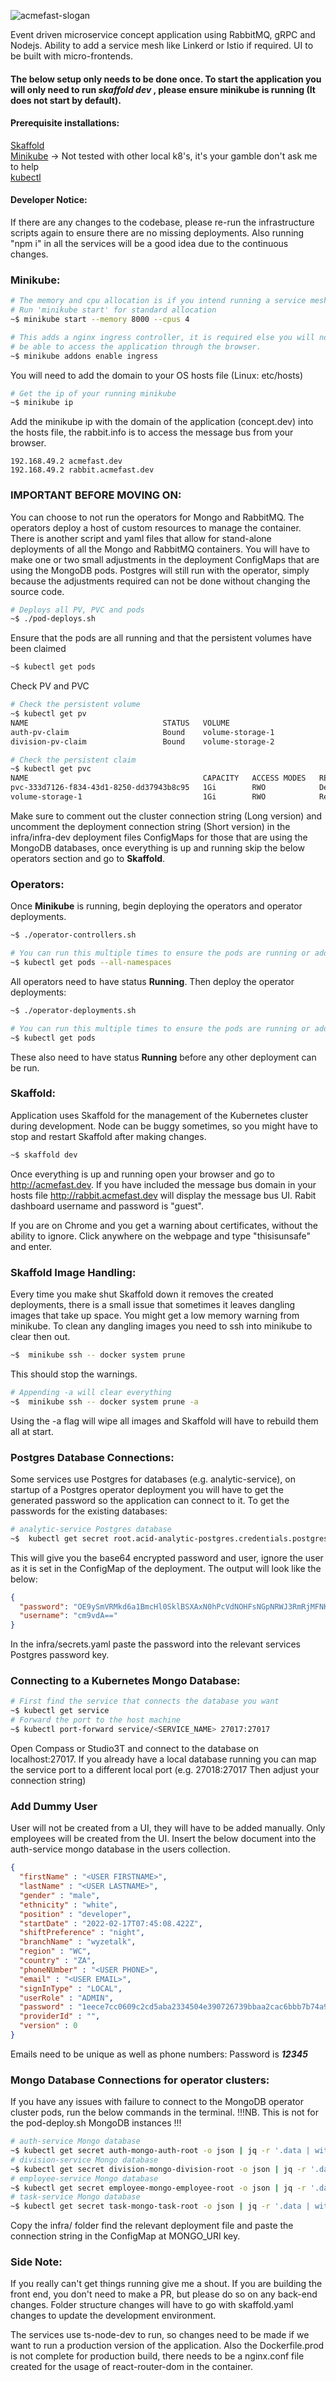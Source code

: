 
![acmefast-slogan](https://user-images.githubusercontent.com/9296659/154143145-06262ea3-02d3-4cce-97f5-bbeb2f8d7c53.png)

Event driven microservice concept application using RabbitMQ, gRPC and Nodejs. Ability to add a service mesh like Linkerd or Istio if required. UI to be built with micro-frontends.

#### The below setup only needs to be done once. To start the application you will only need to run ***skaffold dev*** , please ensure minikube is running (It does not start by default). 

#### Prerequisite installations:

[Skaffold](https://skaffold.dev)  
[Minikube](https://minikube.sigs.k8s.io/docs/start/) -> Not tested with other local k8's, it's your gamble don't ask me to help  
[kubectl](https://kubernetes.io/docs/tasks/tools/)

#### Developer Notice:

If there are any changes to the codebase, please re-run the infrastructure scripts again to ensure there are no missing deployments.
Also running "npm i" in all the services will be a good idea due to the continuous changes.

### Minikube:
```bash
# The memory and cpu allocation is if you intend running a service mesh.
# Run 'minikube start' for standard allocation
~$ minikube start --memory 8000 --cpus 4
```
```bash
# This adds a nginx ingress controller, it is required else you will not 
# be able to access the application through the browser.
~$ minikube addons enable ingress
```

You will need to add the domain to your OS hosts file (Linux: etc/hosts)
```bash
# Get the ip of your running minikube
~$ minikube ip
```
Add the minikube ip with the domain of the application (concept.dev) into the hosts file,
the rabbit.info is to access the message bus from your browser.
```text
192.168.49.2 acmefast.dev
192.168.49.2 rabbit.acmefast.dev
```

### IMPORTANT BEFORE MOVING ON:
You can choose to not run the operators for Mongo and RabbitMQ. The operators deploy a host of custom resources to manage the container. There is another script
and yaml files that allow for stand-alone deployments of all the Mongo and RabbitMQ containers. You will have to make one or two small adjustments in the deployment
ConfigMaps that are using the MongoDB pods. Postgres will still run with the operator, simply because the adjustments required can not be done without changing the source code.

```bash
# Deploys all PV, PVC and pods
~$ ./pod-deploys.sh
```
Ensure that the pods are all running and that the persistent volumes have been claimed
```bash
~$ kubectl get pods
```
Check PV and PVC
```bash
# Check the persistent volume 
~$ kubectl get pv
NAME                              STATUS   VOLUME                                     CAPACITY   ACCESS MODES   STORAGECLASS   AGE
auth-pv-claim                     Bound    volume-storage-1                           1Gi        RWO            manual         15s
division-pv-claim                 Bound    volume-storage-2                           1Gi        RWO            manual         15s
```
```bash
# Check the persistent claim
~$ kubectl get pvc
NAME                                       CAPACITY   ACCESS MODES   RECLAIM POLICY   STATUS   CLAIM                                     STORAGECLASS   REASON   AGE
pvc-333d7126-f834-43d1-8250-dd37943b8c95   1Gi        RWO            Delete           Bound    default/pgdata-acid-analytic-postgres-0   standard                19s
volume-storage-1                           1Gi        RWO            Retain           Bound    default/auth-pv-claim                     manual                  20s
```
Make sure to comment out the cluster connection string (Long version) and uncomment the deployment connection string (Short version) in the infra/infra-dev deployment files
ConfigMaps for those that are using the MongoDB databases, once everything is up and running skip the below operators section and go to **Skaffold**.
### Operators:
Once **Minikube** is running, begin deploying the operators and operator deployments.

```bash
~$ ./operator-controllers.sh
```
```bash
# You can run this multiple times to ensure the pods are running or add -w flag to watch
~$ kubectl get pods --all-namespaces
```
All operators need to have status **Running**. Then deploy the operator deployments:
```bash
~$ ./operator-deployments.sh
```
```bash
# You can run this multiple times to ensure the pods are running or add -w flag to watch
~$ kubectl get pods
```
These also need to have status **Running** before any other deployment can be run.

### Skaffold:

Application uses Skaffold for the management of the Kubernetes cluster during development. Node can be buggy sometimes, so you might have to stop and restart Skaffold after making changes.

```bash
~$ skaffold dev
```
Once everything is up and running open your browser and go to http://acmefast.dev. 
If you have included the message bus domain in your hosts file http://rabbit.acmefast.dev will display the message bus UI. Rabit dashboard username and password is "guest".

If you are on Chrome and you get a warning about certificates, without the ability to ignore. Click anywhere on the webpage and type "thisisunsafe" and enter.

### Skaffold Image Handling:
Every time you make shut Skaffold down it removes the created deployments, there is a small issue that sometimes it leaves dangling images that take up space. You might get a low
memory warning from minikube. To clean any dangling images you need to ssh into minikube to clear then out.
```bash
~$  minikube ssh -- docker system prune
```
This should stop the warnings. 
```bash
# Appending -a will clear everything
~$  minikube ssh -- docker system prune -a
```
Using the -a flag will wipe all images and Skaffold will have to rebuild them all at start.

### Postgres Database Connections:
Some services use Postgres for databases (e.g. analytic-service), on startup of a Postgres operator deployment you will have to get the generated password so the application can connect to it.
To get the passwords for the existing databases:
```bash
# analytic-service Postgres database
~$  kubectl get secret root.acid-analytic-postgres.credentials.postgresql.acid.zalan.do  -o json | jq -r '.data'
```
This will give you the base64 encrypted password and user, ignore the user as it is set in the ConfigMap of the deployment. The output will look like the below:
```json
{
  "password": "OE9ySmVRMkd6a1BmcHl0SklBSXAxN0hPcVdNOHFsNGpNRWJ3RmRjMFNKVjNMejhPVGlKWlpzc1FPYUt3dmxMMw==",
  "username": "cm9vdA=="
}

```
In the infra/secrets.yaml paste the password into the relevant services Postgres password key. 

### Connecting to a Kubernetes Mongo Database:
```bash
# First find the service that connects the database you want
~$ kubectl get service
# Forward the port to the host machine
~$ kubectl port-forward service/<SERVICE_NAME> 27017:27017
```
Open Compass or Studio3T and connect to the database on localhost:27017. If you already have a local database running you can map the service port to a different
local port (e.g. 27018:27017 Then adjust your connection string)

### Add Dummy User
User will not be created from a UI, they will have to be added manually. Only employees will be created from the UI. Insert the below document into the auth-service mongo
database in the users collection. 

```json
{
  "firstName" : "<USER FIRSTNAME>",
  "lastName" : "<USER LASTNAME>",
  "gender" : "male",
  "ethnicity" : "white",
  "position" : "developer",
  "startDate" : "2022-02-17T07:45:08.422Z",
  "shiftPreference" : "night",
  "branchName" : "wyzetalk",
  "region" : "WC",
  "country" : "ZA",
  "phoneNUmber" : "<USER PHONE>",
  "email" : "<USER EMAIL>",
  "signInType" : "LOCAL",
  "userRole" : "ADMIN",
  "password" : "1eece7cc0609c2cd5aba2334504e390726739bbaa2cac6bbb7b74a9e017b65b061b0fe053b0087b7904ee2207af08c0dd535fee9d2b411498977e171258ee5b5.4a679166ad8f5774",
  "providerId" : "",
  "version" : 0
}
```
Emails need to be unique as well as phone numbers: Password is ***12345***

### Mongo Database Connections for operator clusters: 
If you have any issues with failure to connect to the MongoDB operator cluster pods, run the below commands in the terminal.
!!!NB. This is not for the pod-deploy.sh MongoDB instances !!!
```bash
# auth-service Mongo database
~$ kubectl get secret auth-mongo-auth-root -o json | jq -r '.data | with_entries(.value |= @base64d)'
# division-service Mongo database
~$ kubectl get secret division-mongo-division-root -o json | jq -r '.data | with_entries(.value |= @base64d)'
# employee-service Mongo database
~$ kubectl get secret employee-mongo-employee-root -o json | jq -r '.data | with_entries(.value |= @base64d)'
# task-service Mongo database
~$ kubectl get secret task-mongo-task-root -o json | jq -r '.data | with_entries(.value |= @base64d)'
```
Copy the infra/ folder find the relevant deployment file and paste the connection string in the ConfigMap at MONGO_URI key.

### Side Note:
If you really can't get things running give me a shout. If you are building the front end, you don't need to make a PR, but please do so on any back-end changes. 
Folder structure changes will have to go with skaffold.yaml changes to update the development environment.

The services use ts-node-dev to run, so changes need to be made if we want to run a production version of the application. 
Also the Dockerfile.prod is not complete for production build, there needs to be a nginx.conf file created for the usage of react-router-dom in the container.